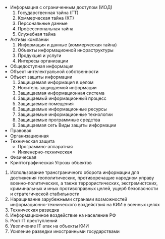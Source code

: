- Информация с ограниченным доступом (ИОД)
	1. Государственная тайна (ГТ)
	2. Коммерческая тайна (КТ)
	3. Персональные данные
	4. Профессиональная тайна
	5. Служебная тайна
- Активы компании
	1. Информация и данные (коммерческая тайна)
	2. Объекты информационной инфраструктуры
	3. Продукция и услуги
	4. Интересы организации
- Общедоступная информация
- Объект интелектуальной собственности
- Объект защиты информации
	1. Защищаемая информация в целом
	2. Носитель защищаемой информации
	3. Защищаемая информационная система
	4. Защищаемый информационный процесс
	5. Защищаемые помещения
	6. Защищаемые информационные ресурсы
	7. Защищаемые информационные технологии
	8. Защищаемые программные средства
	9. Защищаемая сеть
Виды защиты информации
- Правовая
- Организационная
- Техническая защита
	- Программно-аппаратная
	- Инженерно-техническая
- Физическая
- Криптографическая
Угрозы объектов
1. Использование трансграничного оборота информации для достижения геополитических, противоречащие народном управу военно-политических, а также террористических, экстремистских, криминальных и иных противоправных целей, ущерб безопасности и стратегической стабильности
2. Наращивание зарубежными странами возможностей информационно-технического воздействия на КИИ в военных целях
3. Техническая разведка
4. Информационное воздействие на население РФ
5. Рост IT преступлений
6. Увеличение IT атак на объекты КИИ
7. Усиление разведки иностранными государствами
